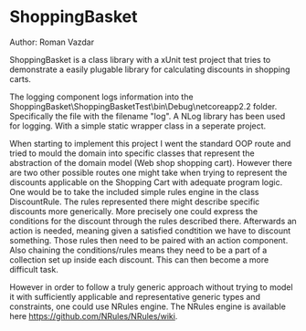 # ShoppingBasket
Author: Roman Vazdar

ShoppingBasket is a class library with a xUnit test project that tries to demonstrate a easily plugable library for calculating discounts in shopping carts.

The logging component logs information into the ShoppingBasket\ShoppingBasketTest\bin\Debug\netcoreapp2.2 folder. Specifically the file with the filename "log". A NLog library has been used for logging. With a simple static wrapper class in a seperate project.

When starting to implement this project I went the standard OOP route and tried to mould the domain into specific classes that represent the abstraction of the domain model (Web shop shopping cart).
However there are two other possible routes one might take when trying to represent the discounts applicable on the Shopping Cart with adequate program logic. One would be to take the included simple rules engine in the class DiscountRule.
The rules represented there might describe specific discounts more generically. More precisely one could express the conditions for the discount through the rules described there. Afterwards an action is needed, meaning given a satisfied condtition we have to discount something. Those rules then need to be paired with an action component. Also chaining the conditions/rules means they need to be a part of a collection set up inside each discount. This can then become a more difficult task.

However in order to follow a truly generic approach without trying to model it with sufficiently applicable and representative generic types and constraints, one could use NRules engine. 
The NRules engine is available here https://github.com/NRules/NRules/wiki.


